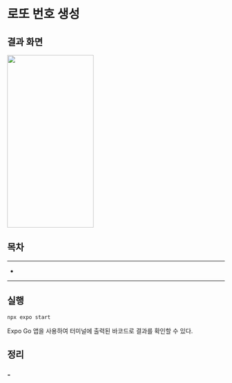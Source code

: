 # 로또 번호 생성

## 결과 화면

<img src="" width="200" height="400">

## 목차

---

- [](#)

---

## 실행

```
npx expo start
```

Expo Go 앱을 사용하여 터미널에 출력된 바코드로 결과를 확인할 수 있다.

## 정리

### -
